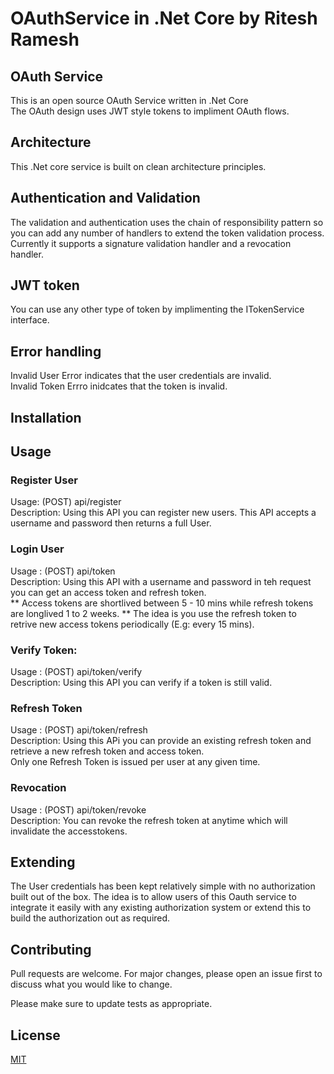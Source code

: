 # OAuthService in .Net Core by Ritesh Ramesh

 
 ## OAuth Service  
 
 This is an open source OAuth Service written in .Net Core  
 The OAuth design uses JWT style tokens to impliment OAuth flows.  
 
 ## Architecture
 
 This .Net core service is built on clean architecture principles.
 
 ## Authentication and Validation
 
 The validation and authentication uses the chain of responsibility pattern so you can add any number of handlers to extend the token validation process. 
 Currently it supports a signature validation handler and a revocation handler.
 
 ## JWT token 
 
 You can use any other type of token by implimenting the ITokenService interface.  
 
 ## Error handling 
 
 Invalid User Error indicates that the user credentials are invalid.   
 Invalid Token Errro inidcates that the token is invalid.  
 
 ## Installation
 
 ## Usage
 
 ### Register User   
 Usage: (POST) api/register    
 Description: Using this API you can register new users. This API accepts a username and password then returns a full User.  
 
 ### Login User  
 Usage : (POST) api/token  
 Description: Using this API with a username and password  in teh request you can get an access token and refresh token.  
 ** Access tokens are shortlived between 5 - 10 mins while refresh tokens are longlived 1 to 2 weeks. 
 ** The idea is you use the refresh token to retrive new access tokens periodically (E.g: every 15 mins).  
 
 ### Verify Token:   
 Usage : (POST) api/token/verify  
 Description: Using this API you can verify if a token is still valid.  
 
 ### Refresh Token   
 Usage : (POST) api/token/refresh   
 Description: Using this APi you can provide an existing refresh token and retrieve a new refresh token and access token.  
 Only one Refresh Token is issued per user at any given time.   
  
 ### Revocation   
 Usage : (POST) api/token/revoke   
 Description:  You can revoke the refresh token at anytime which will invalidate the accesstokens.   
 
 ## Extending   
 The User credentials has been kept relatively simple with no authorization built out of the box. The idea is to allow users of this Oauth service to integrate it easily with any existing authorization system or extend this to build the authorization out as required.   
 
 
 ## Contributing
 Pull requests are welcome. For major changes, please open an issue first to discuss what you would like to change.

 Please make sure to update tests as appropriate.
 
 ## License
[MIT](https://choosealicense.com/licenses/mit/)
